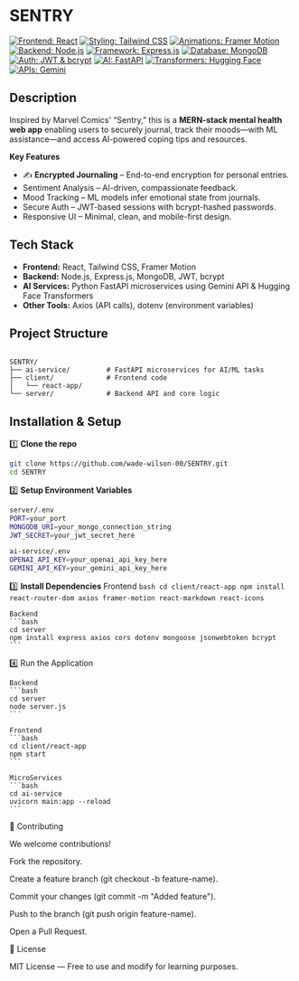 
# SENTRY

[![Frontend: React](https://img.shields.io/badge/Frontend-React-blue)](https://reactjs.org)
[![Styling: Tailwind CSS](https://img.shields.io/badge/Styling-Tailwind%20CSS-teal)](https://tailwindcss.com)
[![Animations: Framer Motion](https://img.shields.io/badge/Animations-Framer%20Motion-lightgrey)](https://www.framer.com/motion/)
[![Backend: Node.js](https://img.shields.io/badge/Backend-Node.js-green)](https://nodejs.org)
[![Framework: Express.js](https://img.shields.io/badge/Framework-Express.js-lightgrey)](https://expressjs.com)
[![Database: MongoDB](https://img.shields.io/badge/Database-MongoDB-darkgreen)](https://www.mongodb.com)
[![Auth: JWT & bcrypt](https://img.shields.io/badge/Auth-JWT%20%26%20bcrypt-orange)](https://jwt.io)
[![AI: FastAPI](https://img.shields.io/badge/AI-FastAPI-blue)](https://fastapi.tiangolo.com)
[![Transformers: Hugging Face](https://img.shields.io/badge/Transformers-Hugging%20Face-purple)](https://huggingface.co/transformers)
[![APIs: Gemini](https://img.shields.io/badge/API-Gemini--)](https://developers.google.com/)

## Description

Inspired by Marvel Comics' “Sentry,” this is a **MERN-stack mental health web app** enabling users to securely journal, track their moods—with ML assistance—and access AI-powered coping tips and resources.

**Key Features**  
- ✍️ **Encrypted Journaling** – End-to-end encryption for personal entries.  
-  Sentiment Analysis – AI-driven, compassionate feedback.  
-  Mood Tracking – ML models infer emotional state from journals.  
-  Secure Auth – JWT-based sessions with bcrypt-hashed passwords.  
-  Responsive UI – Minimal, clean, and mobile-first design.

## Tech Stack

- **Frontend:** React, Tailwind CSS, Framer Motion  
- **Backend:** Node.js, Express.js, MongoDB, JWT, bcrypt  
- **AI Services:** Python FastAPI microservices using Gemini API & Hugging Face Transformers  
- **Other Tools:** Axios (API calls), dotenv (environment variables)

## Project Structure

```

SENTRY/
├── ai-service/         # FastAPI microservices for AI/ML tasks
├── client/             # Frontend code
│   └── react-app/
└── server/             # Backend API and core logic

````

## Installation & Setup

1️⃣ **Clone the repo**  
   ```bash
   git clone https://github.com/wade-wilson-00/SENTRY.git
   cd SENTRY
   ```
   
2️⃣ **Setup Environment Variables**
   ```bash
   server/.env
   PORT=your_port
   MONGODB_URI=your_mongo_connection_string
   JWT_SECRET=your_jwt_secret_here

   ai-service/.env
   OPENAI_API_KEY=your_openai_api_key_here
   GEMINI_API_KEY=your_gemini_api_key_here
   ```
   
3️⃣ **Install Dependencies**
    Frontend
    ```bash
    cd client/react-app
    npm install react-router-dom axios framer-motion react-markdown react-icons
    ```
    
    Backend
    ```bash
    cd server
    npm install express axios cors dotenv mongoose jsonwebtoken bcrypt
    ```
    

4️⃣ Run the Application

    Backend
    ```bash
    cd server
    node server.js
    ```
    
    Frontend
    ```bash
    cd client/react-app
    npm start
    ```
    
    MicroServices
    ```bash
    cd ai-service
    uvicorn main:app --reload
    ```

    
🤝 Contributing

We welcome contributions!

Fork the repository.

Create a feature branch (git checkout -b feature-name).

Commit your changes (git commit -m "Added feature").

Push to the branch (git push origin feature-name).

Open a Pull Request.



📜 License

MIT License — Free to use and modify for learning purposes.




    
    
   
   
